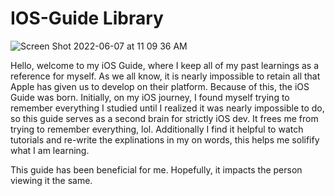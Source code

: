 # IOS-Guide Library

![Screen Shot 2022-06-07 at 11 09 36 AM](https://user-images.githubusercontent.com/64448202/172415862-dccb8fdc-4c1e-4352-99ea-19157e35e460.png)

Hello, welcome to my iOS Guide, where I keep all of my past learnings as a reference for myself. As we all know, it is nearly impossible to 
retain all that Apple has given us to develop on their platform. Because of this, the iOS Guide was born. Initially, on my iOS journey, I found myself trying to remember everything I studied until I realized it was nearly impossible to do, so this guide serves as a second brain for strictly iOS dev. It frees me from trying to remember everything, lol. Additionally I find it helpful to watch tutorials and re-write the explinations in my on words, this helps me solifify what I am learning. 

This guide has been beneficial for me. Hopefully, it impacts the person viewing it the same.  
